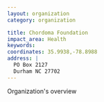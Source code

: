 ```yaml
---
layout: organization
category: organization

title: Chordoma Foundation
impact_area: Health
keywords: 
coordinates: 35.9938,-78.8988
address: |
  PO Box 2127
  Durham NC 27702
---
```

Organization's overview
